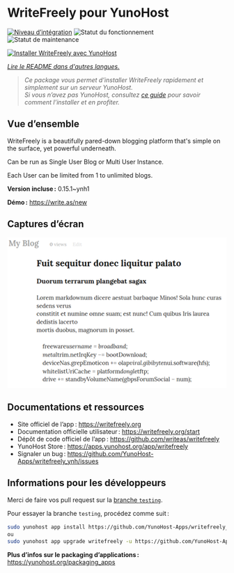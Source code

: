 <!--
Nota bene : ce README est automatiquement généré par <https://github.com/YunoHost/apps/tree/master/tools/readme_generator>
Il NE doit PAS être modifié à la main.
-->

# WriteFreely pour YunoHost

[![Niveau d’intégration](https://apps.yunohost.org/badge/integration/writefreely)](https://ci-apps.yunohost.org/ci/apps/writefreely/)
![Statut du fonctionnement](https://apps.yunohost.org/badge/state/writefreely)
![Statut de maintenance](https://apps.yunohost.org/badge/maintained/writefreely)

[![Installer WriteFreely avec YunoHost](https://install-app.yunohost.org/install-with-yunohost.svg)](https://install-app.yunohost.org/?app=writefreely)

*[Lire le README dans d'autres langues.](./ALL_README.md)*

> *Ce package vous permet d’installer WriteFreely rapidement et simplement sur un serveur YunoHost.*  
> *Si vous n’avez pas YunoHost, consultez [ce guide](https://yunohost.org/install) pour savoir comment l’installer et en profiter.*

## Vue d’ensemble

WriteFreely is a beautifully pared-down blogging platform that's simple on the surface, yet powerful underneath.

Can be run as Single User Blog or Multi User Instance.

Each User can be limited from 1 to unlimited blogs.

**Version incluse :** 0.15.1~ynh1

**Démo :** <https://write.as/new>

## Captures d’écran

![Capture d’écran de WriteFreely](./doc/screenshots/screenshots2.png)

## Documentations et ressources

- Site officiel de l’app : <https://writefreely.org>
- Documentation officielle utilisateur : <https://writefreely.org/start>
- Dépôt de code officiel de l’app : <https://github.com/writeas/writefreely>
- YunoHost Store : <https://apps.yunohost.org/app/writefreely>
- Signaler un bug : <https://github.com/YunoHost-Apps/writefreely_ynh/issues>

## Informations pour les développeurs

Merci de faire vos pull request sur la [branche `testing`](https://github.com/YunoHost-Apps/writefreely_ynh/tree/testing).

Pour essayer la branche `testing`, procédez comme suit :

```bash
sudo yunohost app install https://github.com/YunoHost-Apps/writefreely_ynh/tree/testing --debug
ou
sudo yunohost app upgrade writefreely -u https://github.com/YunoHost-Apps/writefreely_ynh/tree/testing --debug
```

**Plus d’infos sur le packaging d’applications :** <https://yunohost.org/packaging_apps>
